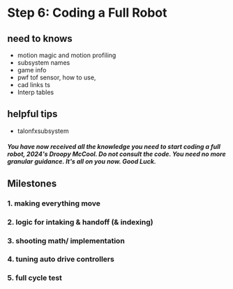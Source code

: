 # Step 6: Coding a Full Robot

## need to knows
- motion magic and motion profiling
- subsystem names
- game info
- pwf tof sensor, how to use,
- cad links ts
- Interp tables 

## helpful tips
- talonfxsubsystem

##### You have now received all the knowledge you need to start coding a full robot, 2024's Droopy McCool. Do not consult the code. You need no more granular guidance. It's all on you now. Good Luck.
## Milestones

### 1. making everything move

### 2. logic for intaking & handoff (& indexing)

### 3. shooting math/ implementation 

### 4. tuning auto drive controllers


### 5. full cycle test
